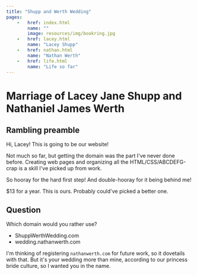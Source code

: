 ```yaml
---
title: "Shupp and Werth Wedding"
pages:
    -   href: index.html
        name: ""
        image: resources/img/bookring.jpg
    -   href: lacey.html
        name: "Lacey Shupp"
    -   href: nathan.html
        name: "Nathan Werth"
    -   href: life.html
        name: "Life so far"
---
```



# Marriage of Lacey Jane Shupp and Nathaniel James Werth

## Rambling preamble

Hi, Lacey!  This is going to be our website!

Not much so far, but getting the domain was the part I've never done before.
Creating web pages and organizing all the HTML/CSS/ABCDEFG-crap is a skill I've
picked up from work.

So hooray for the hard first step! And double-hooray for it being behind me!

$13 for a year. This is ours. Probably could've picked a better one.

## Question

Which domain would you rather use?

-   ShuppWerthWedding.com
-   wedding.nathanwerth.com

I'm thinking of registering `nathanwerth.com` for future work, so it dovetails
with that. But it's your wedding more than mine, according to our princess bride
culture, so I wanted you in the name.
